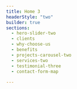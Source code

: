 ```yaml
---
title: Home 3
headerStyle: "two"
builder: true
sections:
  - hero-slider-two
  - clients
  - why-choose-us
  - benefits
  - projects-carousel-two
  - services-two
  - testimonial-three
  - contact-form-map
  
---
```

